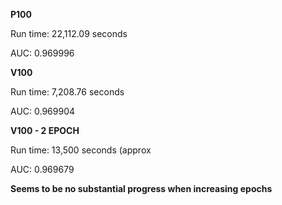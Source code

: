 **P100**

Run time: 22,112.09 seconds

AUC: 0.969996


**V100**

Run time: 7,208.76 seconds

AUC: 0.969904


**V100 - 2 EPOCH**

Run time: 13,500 seconds (approx

AUC: 0.969679



**Seems to be no substantial progress when increasing epochs**
